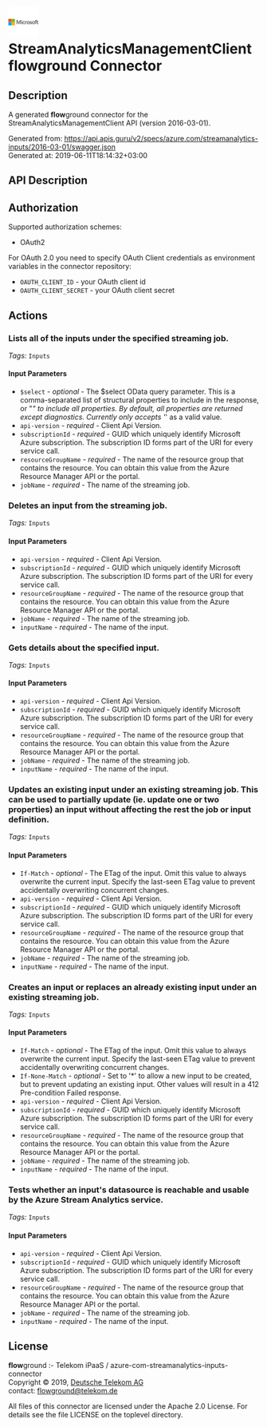 # ![LOGO](logo.png) StreamAnalyticsManagementClient **flow**ground Connector

## Description

A generated **flow**ground connector for the StreamAnalyticsManagementClient API (version 2016-03-01).

Generated from: https://api.apis.guru/v2/specs/azure.com/streamanalytics-inputs/2016-03-01/swagger.json<br/>
Generated at: 2019-06-11T18:14:32+03:00

## API Description



## Authorization

Supported authorization schemes:
- OAuth2

For OAuth 2.0 you need to specify OAuth Client credentials as environment variables in the connector repository:
* `OAUTH_CLIENT_ID` - your OAuth client id
* `OAUTH_CLIENT_SECRET` - your OAuth client secret

## Actions

### Lists all of the inputs under the specified streaming job.

*Tags:* `Inputs`

#### Input Parameters
* `$select` - _optional_ - The $select OData query parameter. This is a comma-separated list of structural properties to include in the response, or "*" to include all properties. By default, all properties are returned except diagnostics. Currently only accepts '*' as a valid value.
* `api-version` - _required_ - Client Api Version.
* `subscriptionId` - _required_ - GUID which uniquely identify Microsoft Azure subscription. The subscription ID forms part of the URI for every service call.
* `resourceGroupName` - _required_ - The name of the resource group that contains the resource. You can obtain this value from the Azure Resource Manager API or the portal.
* `jobName` - _required_ - The name of the streaming job.

### Deletes an input from the streaming job.

*Tags:* `Inputs`

#### Input Parameters
* `api-version` - _required_ - Client Api Version.
* `subscriptionId` - _required_ - GUID which uniquely identify Microsoft Azure subscription. The subscription ID forms part of the URI for every service call.
* `resourceGroupName` - _required_ - The name of the resource group that contains the resource. You can obtain this value from the Azure Resource Manager API or the portal.
* `jobName` - _required_ - The name of the streaming job.
* `inputName` - _required_ - The name of the input.

### Gets details about the specified input.

*Tags:* `Inputs`

#### Input Parameters
* `api-version` - _required_ - Client Api Version.
* `subscriptionId` - _required_ - GUID which uniquely identify Microsoft Azure subscription. The subscription ID forms part of the URI for every service call.
* `resourceGroupName` - _required_ - The name of the resource group that contains the resource. You can obtain this value from the Azure Resource Manager API or the portal.
* `jobName` - _required_ - The name of the streaming job.
* `inputName` - _required_ - The name of the input.

### Updates an existing input under an existing streaming job. This can be used to partially update (ie. update one or two properties) an input without affecting the rest the job or input definition.

*Tags:* `Inputs`

#### Input Parameters
* `If-Match` - _optional_ - The ETag of the input. Omit this value to always overwrite the current input. Specify the last-seen ETag value to prevent accidentally overwriting concurrent changes.
* `api-version` - _required_ - Client Api Version.
* `subscriptionId` - _required_ - GUID which uniquely identify Microsoft Azure subscription. The subscription ID forms part of the URI for every service call.
* `resourceGroupName` - _required_ - The name of the resource group that contains the resource. You can obtain this value from the Azure Resource Manager API or the portal.
* `jobName` - _required_ - The name of the streaming job.
* `inputName` - _required_ - The name of the input.

### Creates an input or replaces an already existing input under an existing streaming job.

*Tags:* `Inputs`

#### Input Parameters
* `If-Match` - _optional_ - The ETag of the input. Omit this value to always overwrite the current input. Specify the last-seen ETag value to prevent accidentally overwriting concurrent changes.
* `If-None-Match` - _optional_ - Set to '*' to allow a new input to be created, but to prevent updating an existing input. Other values will result in a 412 Pre-condition Failed response.
* `api-version` - _required_ - Client Api Version.
* `subscriptionId` - _required_ - GUID which uniquely identify Microsoft Azure subscription. The subscription ID forms part of the URI for every service call.
* `resourceGroupName` - _required_ - The name of the resource group that contains the resource. You can obtain this value from the Azure Resource Manager API or the portal.
* `jobName` - _required_ - The name of the streaming job.
* `inputName` - _required_ - The name of the input.

### Tests whether an input's datasource is reachable and usable by the Azure Stream Analytics service.

*Tags:* `Inputs`

#### Input Parameters
* `api-version` - _required_ - Client Api Version.
* `subscriptionId` - _required_ - GUID which uniquely identify Microsoft Azure subscription. The subscription ID forms part of the URI for every service call.
* `resourceGroupName` - _required_ - The name of the resource group that contains the resource. You can obtain this value from the Azure Resource Manager API or the portal.
* `jobName` - _required_ - The name of the streaming job.
* `inputName` - _required_ - The name of the input.

## License

**flow**ground :- Telekom iPaaS / azure-com-streamanalytics-inputs-connector<br/>
Copyright © 2019, [Deutsche Telekom AG](https://www.telekom.de)<br/>
contact: flowground@telekom.de

All files of this connector are licensed under the Apache 2.0 License. For details
see the file LICENSE on the toplevel directory.
